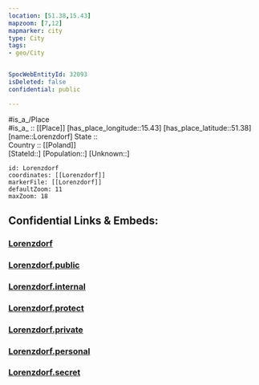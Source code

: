 ```yaml
---
location: [51.38,15.43] 
mapzoom: [7,12] 
mapmarker: city 
type: City
tags:
- geo/City


SpocWebEntityId: 32093
isDeleted: false
confidential: public

---
```

#is_a_/Place  
#is_a_ :: [[Place]] 
[has_place_longitude::15.43] 
[has_place_latitude::51.38] 
[name::Lorenzdorf] 
State ::  
Country :: [[Poland]]  
[StateId::] 
[Population::] 
[Unknown::] 


```leaflet
id: Lorenzdorf
coordinates: [[Lorenzdorf]] 
markerFile: [[Lorenzdorf]] 
defaultZoom: 11 
maxZoom: 18
```


## Confidential Links & Embeds: 

### [Lorenzdorf](/_Standards/Earth/Continent/Europe/Europe~East/Poland/Provinces~Poland/Lower_Silesian/City/Lorenzdorf.md) 

### [Lorenzdorf.public](/_public/Earth/Continent/Europe/Europe~East/Poland/Provinces~Poland/Lower_Silesian/City/Lorenzdorf.public.md) 

### [Lorenzdorf.internal](/_internal/Earth/Continent/Europe/Europe~East/Poland/Provinces~Poland/Lower_Silesian/City/Lorenzdorf.internal.md) 

### [Lorenzdorf.protect](/_protect/Earth/Continent/Europe/Europe~East/Poland/Provinces~Poland/Lower_Silesian/City/Lorenzdorf.protect.md) 

### [Lorenzdorf.private](/_private/Earth/Continent/Europe/Europe~East/Poland/Provinces~Poland/Lower_Silesian/City/Lorenzdorf.private.md) 

### [Lorenzdorf.personal](/_personal/Earth/Continent/Europe/Europe~East/Poland/Provinces~Poland/Lower_Silesian/City/Lorenzdorf.personal.md) 

### [Lorenzdorf.secret](/_secret/Earth/Continent/Europe/Europe~East/Poland/Provinces~Poland/Lower_Silesian/City/Lorenzdorf.secret.md)

